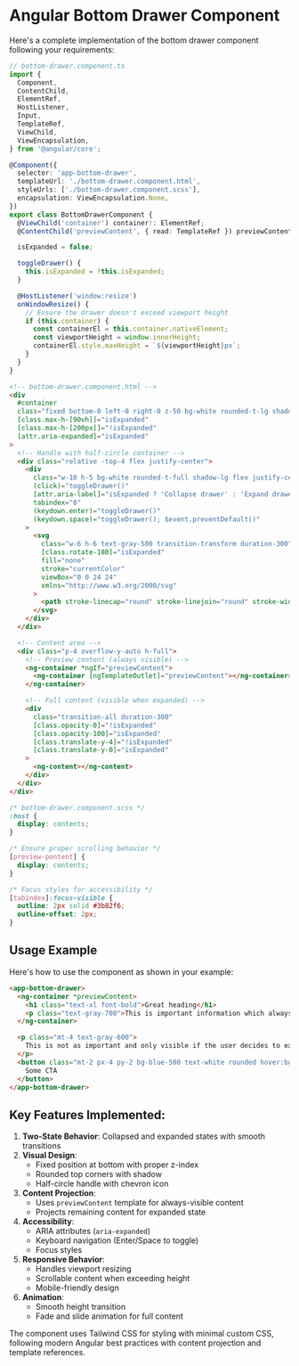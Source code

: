 # Angular Bottom Drawer Component

Here's a complete implementation of the bottom drawer component following your requirements:

```typescript
// bottom-drawer.component.ts
import {
  Component,
  ContentChild,
  ElementRef,
  HostListener,
  Input,
  TemplateRef,
  ViewChild,
  ViewEncapsulation,
} from '@angular/core';

@Component({
  selector: 'app-bottom-drawer',
  templateUrl: './bottom-drawer.component.html',
  styleUrls: ['./bottom-drawer.component.scss'],
  encapsulation: ViewEncapsulation.None,
})
export class BottomDrawerComponent {
  @ViewChild('container') container!: ElementRef;
  @ContentChild('previewContent', { read: TemplateRef }) previewContent?: TemplateRef<any>;

  isExpanded = false;

  toggleDrawer() {
    this.isExpanded = !this.isExpanded;
  }

  @HostListener('window:resize')
  onWindowResize() {
    // Ensure the drawer doesn't exceed viewport height
    if (this.container) {
      const containerEl = this.container.nativeElement;
      const viewportHeight = window.innerHeight;
      containerEl.style.maxHeight = `${viewportHeight}px`;
    }
  }
}
```

```html
<!-- bottom-drawer.component.html -->
<div
  #container
  class="fixed bottom-0 left-0 right-0 z-50 bg-white rounded-t-lg shadow-lg transition-all duration-300 ease-in-out overflow-hidden"
  [class.max-h-[90vh]]="isExpanded"
  [class.max-h-[200px]]="!isExpanded"
  [attr.aria-expanded]="isExpanded"
>
  <!-- Handle with half-circle container -->
  <div class="relative -top-4 flex justify-center">
    <div
      class="w-10 h-5 bg-white rounded-t-full shadow-lg flex justify-center items-start cursor-pointer"
      (click)="toggleDrawer()"
      [attr.aria-label]="isExpanded ? 'Collapse drawer' : 'Expand drawer'"
      tabindex="0"
      (keydown.enter)="toggleDrawer()"
      (keydown.space)="toggleDrawer(); $event.preventDefault()"
    >
      <svg
        class="w-6 h-6 text-gray-500 transition-transform duration-300"
        [class.rotate-180]="isExpanded"
        fill="none"
        stroke="currentColor"
        viewBox="0 0 24 24"
        xmlns="http://www.w3.org/2000/svg"
      >
        <path stroke-linecap="round" stroke-linejoin="round" stroke-width="2" d="M5 15l7-7 7 7"></path>
      </svg>
    </div>
  </div>

  <!-- Content area -->
  <div class="p-4 overflow-y-auto h-full">
    <!-- Preview content (always visible) -->
    <ng-container *ngIf="previewContent">
      <ng-container [ngTemplateOutlet]="previewContent"></ng-container>
    </ng-container>

    <!-- Full content (visible when expanded) -->
    <div
      class="transition-all duration-300"
      [class.opacity-0]="!isExpanded"
      [class.opacity-100]="isExpanded"
      [class.translate-y-4]="!isExpanded"
      [class.translate-y-0]="isExpanded"
    >
      <ng-content></ng-content>
    </div>
  </div>
</div>
```

```scss
/* bottom-drawer.component.scss */
:host {
  display: contents;
}

/* Ensure proper scrolling behavior */
[preview-pontent] {
  display: contents;
}

/* Focus styles for accessibility */
[tabindex]:focus-visible {
  outline: 2px solid #3b82f6;
  outline-offset: 2px;
}
```

## Usage Example

Here's how to use the component as shown in your example:

```html
<app-bottom-drawer>
  <ng-container *previewContent>
    <h1 class="text-xl font-bold">Great heading</h1>
    <p class="text-gray-700">This is important information which always needs to be present</p>
  </ng-container>

  <p class="mt-4 text-gray-600">
    This is not as important and only visible if the user decides to expand the bottom drawer
  </p>
  <button class="mt-2 px-4 py-2 bg-blue-500 text-white rounded hover:bg-blue-600 transition">
    Some CTA
  </button>
</app-bottom-drawer>
```

## Key Features Implemented:

1. **Two-State Behavior**: Collapsed and expanded states with smooth transitions
2. **Visual Design**: 
   - Fixed position at bottom with proper z-index
   - Rounded top corners with shadow
   - Half-circle handle with chevron icon
3. **Content Projection**:
   - Uses `previewContent` template for always-visible content
   - Projects remaining content for expanded state
4. **Accessibility**:
   - ARIA attributes (`aria-expanded`)
   - Keyboard navigation (Enter/Space to toggle)
   - Focus styles
5. **Responsive Behavior**:
   - Handles viewport resizing
   - Scrollable content when exceeding height
   - Mobile-friendly design
6. **Animation**:
   - Smooth height transition
   - Fade and slide animation for full content

The component uses Tailwind CSS for styling with minimal custom CSS, following modern Angular best practices with content projection and template references.